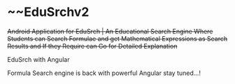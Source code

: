 ~~EduSrchv2
=========

~~Android Application for EduSrch | An Educational Search Engine Where Students can Search Formulae and get Mathematical Expressions as Search Results and If they Require can Go for Detailed Explanation~~

EduSrch with Angular

Formula Search engine is back with powerful Angular stay tuned...!

